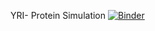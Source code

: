 YRI- Protein Simulation
[![Binder](https://mybinder.org/badge_logo.svg)](https://mybinder.org/v2/gh/IVinterbladh/YRI-Protein-Simulation/HEAD)

